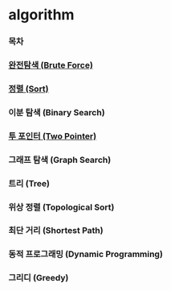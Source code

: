 # algorithm

### 목차
### [완전탐색 (Brute Force)](https://github.com/jjb8966/algorithm/blob/main/BOJ/brute_force/brute_force.md)
### [정렬 (Sort)](https://github.com/jjb8966/algorithm/blob/main/BOJ/sort/sort.md)
### 이분 탐색 (Binary Search)
### [투 포인터 (Two Pointer)](https://github.com/jjb8966/algorithm/blob/main/BOJ/two_pointer/two_pointer.md)
### 그래프 탐색 (Graph Search)
### 트리 (Tree)
### 위상 정렬 (Topological Sort)
### 최단 거리 (Shortest Path)
### 동적 프로그래밍 (Dynamic Programming)
### 그리디 (Greedy)
